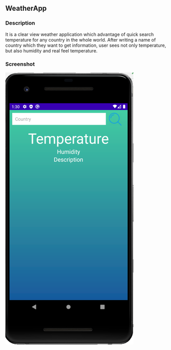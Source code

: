 ## WeatherApp
### Description
It is a clear view weather application which advantage of quick search temperature for any country in the whole world. 
After writing a name of country which they want to get information, user sees not only temperature, but also humidity and real feel temperature.
### Screenshot
![](https://github.com/johantrieu/WeatherApp/blob/main/WeatherApp.PNG?raw=true)
